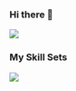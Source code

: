 ### Hi there 👋

![](https://github-readme-stats.vercel.app/api/top-langs?username=yukimura-manase)

### My Skill Sets
![](https://skillicons.dev/icons?i=html,css,js,ts,react,vite,jest,prisma,figma,flutter)
